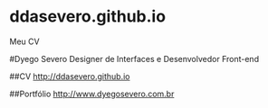 # ddasevero.github.io
Meu CV

#Dyego Severo
Designer de Interfaces e Desenvolvedor Front-end

##CV
http://ddasevero.github.io

##Portfólio
http://www.dyegosevero.com.br
